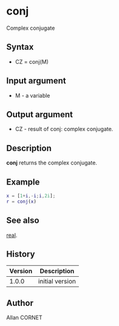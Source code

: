 # conj

Complex conjugate

## Syntax

- CZ = conj(M)

## Input argument

- M - a variable

## Output argument

- CZ - result of conj: complex conjugate.

## Description

  <p><b>conj</b> returns the complex conjugate.</p>

## Example

```matlab
x = [1+i,-i;i,2i];
r = conj(x)
```

## See also

[real](real.md).

## History

| Version | Description     |
| ------- | --------------- |
| 1.0.0   | initial version |

## Author

Allan CORNET
